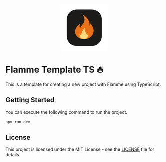 <p align="center">
<img src="https://raw.githubusercontent.com/jeremy93-2008/flammejs/main/images/flamme.png" alt="Flamme Icon" width="150px">
</p>

# Flamme Template TS 🔥

This is a template for creating a new project with Flamme using TypeScript.

## Getting Started

You can execute the following command to run the project.

```bash
npm run dev
```

## License

This project is licensed under the MIT License - see the [LICENSE](LICENSE) file for details.
